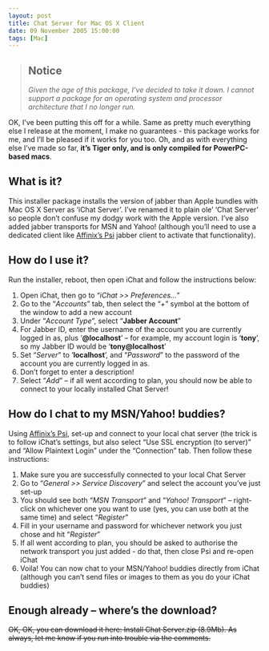 ```yaml
---
layout: post
title: Chat Server for Mac OS X Client
date: 09 November 2005 15:00:00
tags: [Mac]
---
```


> ## Notice
>
> *Given the age of this package, I’ve decided to take it down. I cannot support a package for an operating system and processor architecture that I no longer run.*

OK, I’ve been putting this off for a while. Same as pretty much everything else I release at the moment, I make no guarantees - this package works for me, and I’ll be pleased if it works for you too. Oh, and as with everything else I’ve made so far, **it’s Tiger only, and is only compiled for PowerPC-based macs**.

## What is it?

This installer package installs the version of jabber than Apple bundles with Mac OS X Server as ‘iChat Server’. I’ve renamed it to plain ole’ ‘Chat Server’ so people don’t confuse my dodgy work with the Apple version. I’ve also added jabber transports for MSN and Yahoo! (although you’ll need to use a dedicated client like [Affinix’s Psi][1] jabber client to activate that functionality).

## How do I use it?

Run the installer, reboot, then open iChat and follow the instructions below:

1.  Open iChat, then go to “*iChat >> Preferences…*”
2.  Go to the “*Accounts*” tab, then select the “*+*” symbol at the bottom of the window to add a new account
3.  Under “*Account Type*”, select “**Jabber Account**”
4.  For Jabber ID, enter the username of the account you are currently logged in as, plus ‘**@localhost**’ – for example, my account login is ‘**tony**’, so my Jabber ID would be ‘**tony@localhost**’
5.  Set “*Server*” to ‘**localhost**’, and “*Password*” to the password of the account you are currently logged in as.
6.  Don’t forget to enter a description!
7.  Select “*Add*” – if all went according to plan, you should now be able to connect to your locally installed Chat Server!

## How do I chat to my MSN/Yahoo! buddies?

Using [Affinix’s Psi][1], set-up and connect to your local chat server (the trick is to follow iChat’s settings, but also select “Use SSL encryption (to server)” and “Allow Plaintext Login” under the “Connection” tab. Then follow these instructions:

1.  Make sure you are successfully connected to your local Chat Server
2.  Go to “*General >> Service Discovery*” and select the account you’ve just set-up
3.  You should see both “*MSN Transport*” and “*Yahoo! Transport*” – right-click on whichever one you want to use (yes, you can use both at the same time) and select “*Register*”
4.  Fill in your username and password for whichever network you just chose and hit “*Register*”
5.  If all went according to plan, you should be asked to authorise the network transport you just added - do that, then close Psi and re-open iChat
6.  Voila! You can now chat to your MSN/Yahoo! buddies directly from iChat (although you can’t send files or images to them as you do your iChat buddies)

## Enough already – where’s the download?

<strike>OK, OK, you can download it here: Install Chat Server.zip (8.9Mb). As always, let me know if you run into trouble via the comments.</strike>


 [1]: http://psi.affinix.com/

